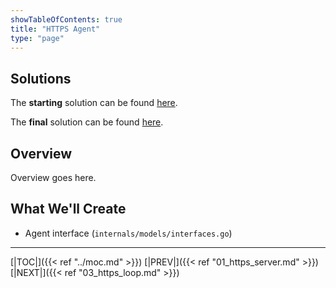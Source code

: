 ```yaml
---
showTableOfContents: true
title: "HTTPS Agent"
type: "page"
---
```

## Solutions
The **starting** solution can be found [here](https://github.com/faanross/workshop_antisyphon_18092025/tree/main/Lesson04_Begin).

The **final** solution can be found [here](https://github.com/faanross/workshop_antisyphon_18092025/tree/main/Lesson04_Done).

## Overview
Overview goes here.


## What We'll Create
- Agent interface (`internals/models/interfaces.go`)


___
[|TOC|]({{< ref "../moc.md" >}})
[|PREV|]({{< ref "01_https_server.md" >}})
[|NEXT|]({{< ref "03_https_loop.md" >}})